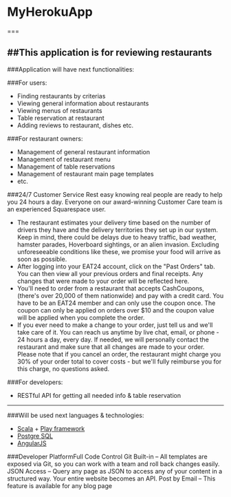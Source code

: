 # MyHerokuApp
===

##This application is for reviewing restaurants
---
###Application will have next functionalities:

###For users:
  * Finding restaurants by criterias
  * Viewing general information about restaurants
  * Viewing menus of restaurants
  * Table reservation at restaurant
  * Adding reviews to restaurant, dishes etc.

###For restaurant owners:
  * Management of general restaurant information
  * Management of restaurant menu
  * Management of table reservations
  * Management of restaurant main page templates
  * etc.

###24/7 Customer Service
  Rest easy knowing real people are ready to help you 24 hours a day. Everyone on our award-winning Customer Care team is an experienced Squarespace user.
  * The restaurant estimates your delivery time based on the number of drivers they have and the delivery territories they set up in our system. Keep in mind, there could be delays due to heavy traffic, bad weather, hamster parades, Hoverboard sightings, or an alien invasion. Excluding unforeseeable conditions like these, we promise your food will arrive as soon as possible.
  * After logging into your EAT24 account, click on the "Past Orders" tab. You can then view all your previous orders and final receipts. Any changes that were made to your order will be reflected here.
  * You'll need to order from a restaurant that accepts CashCoupons, (there's over 20,000 of them nationwide) and pay with a credit card. You have to be an EAT24 member and can only use the coupon once. The coupon can only be applied on orders over $10 and the coupon value will be applied when you complete the order.
  * If you ever need to make a change to your order, just tell us and we'll take care of it. You can reach us anytime by live chat, email, or phone - 24 hours a day, every day. If needed, we will personally contact the restaurant and make sure that all changes are made to your order. Please note that if you cancel an order, the restaurant might charge you 30% of your order total to cover costs - but we'll fully reimburse you for this charge, no questions asked.
  
  

###For developers:
  * RESTful API for getting all needed info & table reservation

---
###Will be used next languages & technologies:
  * [Scala][] + [Play framework][]
  * [Postgre SQL][]
  * [AngularJS][]

[Scala]: http://www.scala-lang.org
[Play framework]: https://www.playframework.com
[Postgre SQL]: http://www.postgresql.org/
[AngularJS]: https://angularjs.org/

###Developer PlatformFull Code Control 
    Git Built-in – All templates are exposed via Git, so you can work with a team and roll back changes easily.
  JSON Access – Query any page as JSON to access any of your content in a structured way. Your entire website becomes an API.
  Post by Email – This feature is available for any blog page
